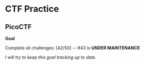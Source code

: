 # CTF Practice

## PicoCTF

**Goal**

Complete all challenges: [42/50] -- #43 is **UNDER MAINTENANCE**

*I will try to keep this goal tracking up to date.*

